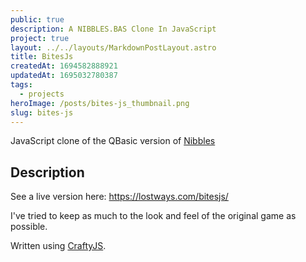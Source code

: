 ```yaml
---
public: true
description: A NIBBLES.BAS Clone In JavaScript
project: true
layout: ../../layouts/MarkdownPostLayout.astro
title: BitesJs
createdAt: 1694582888921
updatedAt: 1695032780387
tags:
  - projects
heroImage: /posts/bites-js_thumbnail.png
slug: bites-js
---
```


JavaScript clone of the QBasic version of [Nibbles](https://en.wikipedia.org/wiki/Nibbles_(video_game))

## Description
See a live version here: https://lostways.com/bitesjs/

I've tried to keep as much to the look and feel of the original game as possible.

Written using [CraftyJS](https://craftyjs.com/). 
